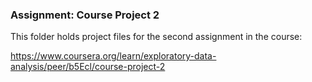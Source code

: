 ### Assignment: Course Project 2

This folder holds project files for the second assignment in the course:

https://www.coursera.org/learn/exploratory-data-analysis/peer/b5Ecl/course-project-2

